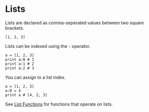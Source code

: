 # Lists
Lists are declared as comma-seperated values between two square brackets.
```aurora
[1, 2, 3]
```

Lists can be indexed using the `:` operator.
```aurora
a = [1, 2, 3]
print a:0 # 1
print a:1 # 2
print a:2 # 3
```

You can assign to a list index.
```aurora
a = [1, 2, 3]
a:0 = 4
print a # [4, 2, 3]
```

See [List Functions](../stdlib/list.md) for functions that operate on lists.
